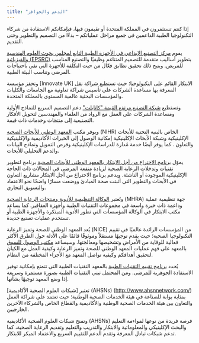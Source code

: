 ```yaml
---
title: "الدعم والحوافز"
---
```


إذا كنتم تستثمرون في المملكة المتحدة أو تقيمون فيها، فبإمكانكم الاستفادة من شركاء التكنولوجيا الطبية الداعمين في جميع مراحل عملياتكم – بدءًا من التصميم والتطوير وحتى التقديم.

يقوم [مركز التصنيع الإبداعي في الأجهزة الطبية التابع لمجلس بحوث العلوم الهندسية والفيزيائية (EPSRC)](https://www.epsrc.ac.uk/research/centres/innovativemanufacturing/imrcmedicaldevices/) بتطوير أساليب متقدمة للتصميم المتناغم وظيفيًا والتصنيع المناسب للمريض. ويتيح ذلك تحقيق تطابق فعّال من حيث التكلفة للأجهزة التي تفي باحتياجات المرضى وتناسب البيئة الطبية.

وتحفز مؤسسة [Innovate UK] الابتكار القائم على التكنولوجيا؛ حيث تستطيع شراكة نقل المعرفة بها مساعدة الشركات على تأسيس شراكة تعاونية مع الجامعات والكليات والمؤسسات البحثية عالمية المستوى بالمملكة المتحدة.

وتستطيع [شبكة التصنيع مرتفع القيمة "كاتابلت"](https://hvm.catapult.org.uk/) دعم التصميم السريع للنماذج الأولية ومساعدة الشركات على العمل مع الرواد من العلماء والمهندسين لتحويل الأفكار التصنيعية إلى منتجات وخدمات ذات قيمة.

ويوفر مكتب [المعهد الوطني للأبحاث الصحية](http://www.nihr.ac.uk/life-sciences-industry/) (NIHR) الخاص بالبنية التحتية للأبحاث الإكلينيكية وشبكة الأبحاث الإكلينيكية إمكانية الوصول إلى الخبرات الأكاديمية والإكلينيكية والتعاون . كما يوفر أيضًا خدمة مُدارة للدراسات الإكلينيكية وفرص التمويل ونماذج البيانات والدعم التحليلي للأبحاث.

يموّل [برنامج الاختراع من أجل الابتكار بالمعهد الوطني للأبحاث الصحية](http://www.nihr.ac.uk/funding-and-support/funding-for-research-studies/how-to-apply/research-programmes/invention-for-innovation/) برنامج لتطوير تقنيات وتدخلات الرعاية الصحية لزيادة منفعة المرضى في المجالات ذات الحاجة الإكلينيكية الموجودة أو الناشئة. ويدعم برنامج الاختراع من أجل الابتكار مشاريع التعاون في الأبحاث والتطوير التي أثبتت صحة المبادئ ووضعت مسارًا واضحًا نحو الاعتماد والتسويق التجاري.

وتُعتبر [الوكالة التنظيمية للأدوية ومنتجات الرعاية الصحية](https://www.gov.uk/government/organisations/medicines-and-healthcare-products-regulatory-agency) (MHRA) جهة تنظيمية عملية وداعمة ذات خبرة واسعة في مجموعات التقنيات الطبية وأجهزة العقاقير. كما يساعد مكتب الابتكار في الوكالة المؤسسات التي تطور الأدوية المبتكرة والأجهزة الطبية أو تستخدم عمليات تصنيع جديدة.

يُعد المعهد الوطني للصحة وتميز الرعاية (NICE) من المؤسسات الرائدة عالميًا في تقييم التكنولوجيا الصحية؛ حيث يقدم توجيهًا مستقلاً وموثوقًا قائمًا على الأدلة حول الطرق الأكثر فعالية للوقاية من الأمراض وتشخيصها ومعالجتها. وسيساعد [مكتب الوصول للسوق](https://www.nice.org.uk/about/what-we-do/office-for-market-access) بالمعهد على فهم عمليات المعهد الوطني للصحة وتميز الرعاية وكيفية العمل مع الكيان لتحقيق أهدافكم وكيفية تواصل المعهد مع الأجزاء المختلفة من النظام.

يُحدد [برنامج تقييم التقنيات الطبية](https://www.nice.org.uk/About/What-we-do/Our-Programmes/NICE-guidance/NICE-medical-technologies-evaluation-programme) بالمعهد التقنيات الطبية التي تتمتع بإمكانية توفير الاستفادة الجوهرية للمرضى. ومن المحتمل تبني التقنيات الطبية بصورة مستمرة وسريعة إذا وضع المعهد توجيهًا بشأنها.

تعتبر [شبكات العلوم الصحية الأكاديمية] (AHSNs) (http://www.ahsnnetwork.com/) بمثابة بوابة للصناعة في هيئة الخدمات الصحية الوطنية؛ حيث تعتمد على شراكة العمل والتعاون بين هيئة الخدمات الصحية الوطنية والأكاديمية والقطاع الخاص والشركاء الآخرين الخارجيين.

وتمنح شبكات العلوم الصحية الأكاديمية (AHSNs) فرصة فريدة من نوعها لمواءمة التعليم والبحث الإكلينيكي والمعلوماتية والابتكار والتدريب والتعليم وتقديم الرعاية الصحية، كما تدعم شبكات تبادل المعرفة وتقدم الدعم للتقييم السريع والاعتماد المبكر للابتكار.

